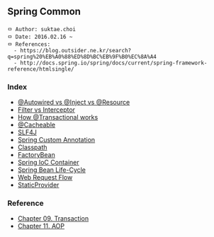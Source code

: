 ## Spring Common

```
ㅁ Author: suktae.choi
ㅁ Date: 2016.02.16 ~
ㅁ References:
  - https://blog.outsider.ne.kr/search?q=spring%20%EB%A0%88%ED%8D%BC%EB%9F%B0%EC%8A%A4
  - http://docs.spring.io/spring/docs/current/spring-framework-reference/htmlsingle/
```

### Index
- [@Autowired vs @Inject vs @Resource](https://github.com/agongi/study/tree/master/spring-common/autowired-inject-resource/)
- [Filter vs Interceptor](https://github.com/agongi/study/tree/master/spring-common/filter-interceptor/)
- [How @Transactional works](https://github.com/agongi/study/tree/master/spring-common/how-transactional-works/)
- [@Cacheable](https://github.com/agongi/study/tree/master/spring-common/cacheable/)
- [SLF4J](https://sonegy.wordpress.com/2014/05/23/how-to-slf4j/)
- [Spring Custom Annotation](https://github.com/agongi/study/tree/master/spring-common/spring-custom-annotation/)
- [Classpath](https://github.com/agongi/study/tree/master/spring-common/classpath/)
- [FactoryBean](https://github.com/agongi/study/tree/master/spring-common/factory-bean/)
- [Spring IoC Container](https://github.com/agongi/study/tree/master/spring-common/spring-ioc-container/)
- [Spring Bean Life-Cycle](https://github.com/agongi/study/tree/master/spring-common/spring-bean-life-cycle/)
- [Web Request Flow](https://github.com/agongi/study/tree/master/spring-common/web-request-flow/)
- [StaticProvider](https://github.com/agongi/study/tree/master/spring-common/static-provider/)

### Reference
- [Chapter 09. Transaction](https://github.com/agongi/study/tree/master/spring-common/9)
- [Chapter 11. AOP](https://github.com/agongi/study/tree/master/spring-common/11)
